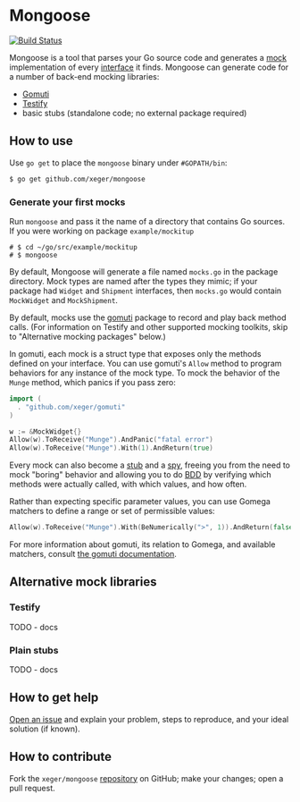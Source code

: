 # Mongoose

[![Build Status](https://travis-ci.org/xeger/mongoose.png)](https://travis-ci.org/xeger/mongoose)

Mongoose is a tool that parses your Go source code and generates a [mock](https://en.wikipedia.org/wiki/Mock_object) implementation of every [interface](https://gobyexample.com/interfaces) it finds. Mongoose can generate code for a number of back-end mocking libraries:

 * [Gomuti](https://github.com/xeger/gomuti)
 * [Testify](https://github.com/stretchr/testify)
 * basic stubs (standalone code; no external package required)

## How to use

Use `go get` to place the `mongoose` binary under `#GOPATH/bin`:

```bash
$ go get github.com/xeger/mongoose
```
### Generate your first mocks

Run `mongoose` and pass it the name of a directory that contains Go sources. If you were working on package `example/mockitup`

```
# $ cd ~/go/src/example/mockitup
# $ mongoose
```

By default, Mongoose will generate a file named `mocks.go` in the package directory. Mock types are named after the types they mimic;
if your package had `Widget` and `Shipment` interfaces, then `mocks.go` would contain `MockWidget` and `MockShipment`.

By default, mocks use the [gomuti](https://github.com/xeger/gomuti) package to record and play back method calls. (For information
on Testify and other supported mocking toolkits, skip to "Alternative mocking packages" below.)

In gomuti, each mock is a struct type that exposes only the methods defined on your interface. You can use gomuti's `Allow` method
to program behaviors for any instance of the mock type. To mock the behavior of the `Munge` method, which panics if you pass zero:
```go
import (
  . "github.com/xeger/gomuti"
)

w := &MockWidget{}
Allow(w).ToReceive("Munge").AndPanic("fatal error")
Allow(w).ToReceive("Munge").With(1).AndReturn(true)
```

Every mock can also become  a [stub](http://martinfowler.com/articles/mocksArentStubs.html#TheDifferenceBetweenMocksAndStubs)
and a [spy](https://robots.thoughtbot.com/spy-vs-spy), freeing you from the need to mock "boring" behavior and allowing you
to do [BDD](https://en.wikipedia.org/wiki/Behavior-driven_development) by verifying which methods were actually called, with
which values, and how often.

Rather than expecting specific parameter values, you can use Gomega matchers to define a range or set of permissible values:

```go
Allow(w).ToReceive("Munge").With(BeNumerically(">", 1)).AndReturn(false)
```

For more information about gomuti, its relation to Gomega, and available matchers, consult [the gomuti documentation](https://github.com/xeger/gomuti).

## Alternative mock libraries

### Testify

TODO - docs

### Plain stubs

TODO - docs

## How to get help

[Open an issue](https://github.com/xeger/mongoose/issues/new) and explain your problem, steps to reproduce, and your ideal solution (if known).

## How to contribute

Fork the `xeger/mongoose` [repository](https://github.com/xeger/mongoose) on GitHub; make your changes; open a pull request.
